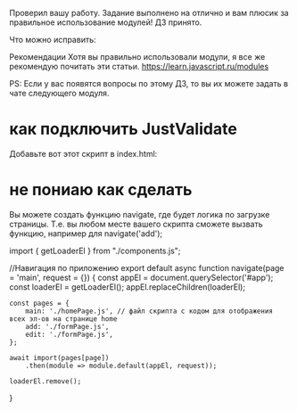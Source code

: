 Проверил вашу работу. Задание выполнено на отлично и вам плюсик за правильное использование модулей! ДЗ принято.

Что можно исправить:

Рекомендации
Хотя вы правильно использовали модули, я все же рекомендую почитать эти статьи.
https://learn.javascript.ru/modules

PS: Если у вас появятся вопросы по этому ДЗ, то вы их можете задать в чате следующего модуля.

# как подключить JustValidate
Добавьте вот этот скрипт в index.html:

<script defer src="https://unpkg.com/just-validate@latest/dist/just-validate.production.min.js"></script>

# не пониаю как сделать
Вы можете создать функцию navigate, где будет логика по загрузке страницы. Т.е. вы любом месте вашего скрипта сможете вызвать функцию, например для navigate('add');

import { getLoaderEl } from "./components.js";

//Навигация по приложению
export default async function navigate(page = 'main', request = {}) {
    const appEl = document.querySelector('#app');
    const loaderEl = getLoaderEl();
    appEl.replaceChildren(loaderEl);

    const pages = {
        main: './homePage.js', // файл скрипта с кодом для отображения всех эл-ов на странице home
        add: './formPage.js',
        edit: './formPage.js',
    };

    await import(pages[page])
        .then(module => module.default(appEl, request));

    loaderEl.remove();
}
